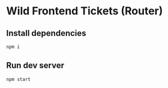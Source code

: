# Wild Frontend Tickets (Router)

## Install dependencies

```bash
npm i
```

## Run dev server

```bash
npm start
```
